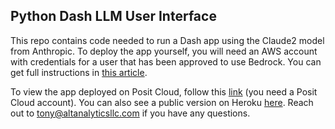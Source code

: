 ## Python Dash LLM User Interface

This repo contains code needed to run a Dash app using the Claude2 model from Anthropic. To deploy the app yourself, you will need an AWS account with credentials for a user that has been approved to use Bedrock. You can get full instructions in [this article](https://www.altanalyticsllc.com/posts/2023-10-15-aws-llm-chatbot/).

To view the app deployed on Posit Cloud, follow this [link](https://posit.cloud/content/6811799) (you need a Posit Cloud account). You can also see a public version on Heroku [here](https://alt-analytics-chat-bot-47d36be32fc4.herokuapp.com). Reach out to [tony@altanalyticsllc.com](mailto:tony@altanalyticsllc.com) if you have any questions.
